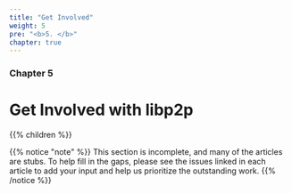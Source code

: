 ```yaml
---
title: "Get Involved"
weight: 5
pre: "<b>5. </b>"
chapter: true
---
```


### Chapter 5

# Get Involved with libp2p

{{% children %}}

{{% notice "note" %}}
This section is incomplete, and many of the articles are stubs. To help fill in
the gaps, please see the issues linked in each article to add your input and
help us prioritize the outstanding work.
{{% /notice %}}
